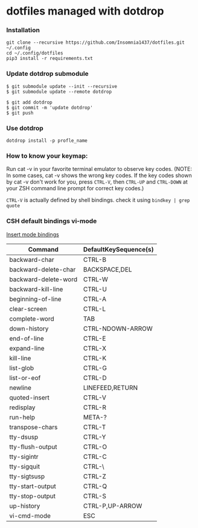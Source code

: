 # dotfiles managed with dotdrop

### Installation

```
git clone --recursive https://github.com/Insomnia1437/dotfiles.git ~/.config
cd ~/.config/dotfiles
pip3 install -r requirements.txt
```

### Update dotdrop submodule

```shell
$ git submodule update --init --recursive
$ git submodule update --remote dotdrop

$ git add dotdrop
$ git commit -m 'update dotdrop'
$ git push
```

### Use dotdrop

```shell
dotdrop install -p profle_name
```

### How to know your keymap:

Run cat -v in your favorite terminal emulator to observe key codes.
(NOTE: In some cases, cat -v shows the wrong key codes.
If the key codes shown by cat -v don't work for you,
press `CTRL-V`, then `CTRL-UP` and `CTRL-DOWN` at your ZSH command line prompt for correct key codes.)

`CTRL-V` is actually defined by shell bindings.
check it using
`bindkey | grep quote`

### CSH default bindings vi-mode

[Insert mode bindings](http://www.kitebird.com/csh-tcsh-book/bindings.pdf)

|Command                 |DefaultKeySequence(s)|
| ----                   | ----                |
|backward-char           |CTRL-B  |
|backward-delete-char    |BACKSPACE,DEL  |
|backward-delete-word    |CTRL-W  |
|backward-kill-line      |CTRL-U  |
|beginning-of-line       |CTRL-A  |
|clear-screen            |CTRL-L  |
|complete-word           |TAB  |
|down-history            |CTRL-NDOWN-ARROW  |
|end-of-line             |CTRL-E  |
|expand-line             |CTRL-X  |
|kill-line               |CTRL-K  |
|list-glob               |CTRL-G  |
|list-or-eof             |CTRL-D  |
|newline                 |LINEFEED,RETURN  |
|quoted-insert           |CTRL-V  |
|redisplay               |CTRL-R  |
|run-help                |META-?  |
|transpose-chars         |CTRL-T  |
|tty-dsusp               |CTRL-Y  |
|tty-flush-output        |CTRL-O  |
|tty-sigintr             |CTRL-C  |
|tty-sigquit             |CTRL-\  |
|tty-sigtsusp            |CTRL-Z  |
|tty-start-output        |CTRL-Q  |
|tty-stop-output         |CTRL-S  |
|up-history              |CTRL-P,UP-ARROW  |
|vi-cmd-mode             |ESC  |
